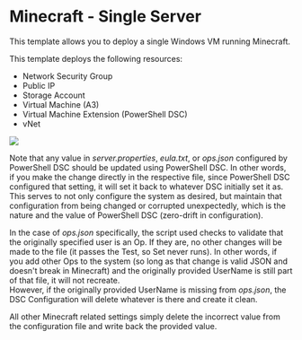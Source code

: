 # Minecraft - Single Server

This template allows you to deploy a single Windows VM running Minecraft.
 
This template deploys the following resources:
<ul>
	<li>Network Security Group</li>
	<li>Public IP</li>
	<li>Storage Account</li>
	<li>Virtual Machine (A3)</li>
	<li>Virtual Machine Extension (PowerShell DSC)</li>
	<li>vNet</li>
</ul>

<a href="https://portal.azure.com/#create/Microsoft.Template/uri/https%3A%2F%2Fraw.githubusercontent.com%2Fcreeperjoe%2FAzureMinecraft%2Fmaster%2FSingleServer%2FSingleServer.json" target="_blank">
    <img src="http://azuredeploy.net/deploybutton.png"/>
</a>

Note that any value in <i>server.properties</i>, <i>eula.txt</i>, or <i>ops.json</i> configured by PowerShell DSC should be updated using PowerShell DSC.  In other words, if you 
make the change directly in the respective file, since PowerShell DSC configured that setting, it will set it back to whatever DSC initially set it as.  This
serves to not only configure the system as desired, but maintain that configuration from being changed or corrupted unexpectedly, which is the nature
and the value of PowerShell DSC (zero-drift in configuration).

In the case of <i>ops.json</i> specifically, the script used checks to validate that the originally specified user is an Op.  If they are, no
other changes will be made to the file (it passes the Test, so Set never runs).  In other words, if you add other Ops to the system (so long as
that change is valid JSON and doesn't break in Minecraft) and the originally provided UserName is still part of that file, it will not recreate.  
However, if the originally provided UserName is missing from <i>ops.json</i>, the DSC Configuration will delete whatever is there and create it clean.

All other Minecraft related settings simply delete the incorrect value from the configuration file and write back the provided value.
